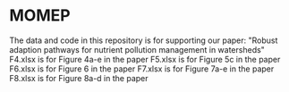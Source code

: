 # MOMEP
The data and code in this repository is for supporting our paper: "Robust adaption pathways for nutrient pollution management in watersheds"
F4.xlsx is for Figure 4a-e in the paper
F5.xlsx is for Figure 5c in the paper
F6.xlsx is for Figure 6 in the paper
F7.xlsx is for Figure 7a-e in the paper
F8.xlsx is for Figure 8a-d in the paper
